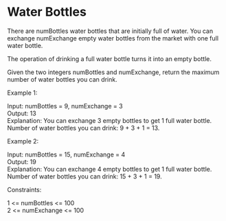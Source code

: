 # Water Bottles

There are numBottles water bottles that are initially full of water. You can exchange numExchange empty water bottles from the market with one full water bottle.

The operation of drinking a full water bottle turns it into an empty bottle.

Given the two integers numBottles and numExchange, return the maximum number of water bottles you can drink.

Example 1:

Input: numBottles = 9, numExchange = 3  
Output: 13  
Explanation: You can exchange 3 empty bottles to get 1 full water bottle.
Number of water bottles you can drink: 9 + 3 + 1 = 13.


Example 2:


Input: numBottles = 15, numExchange = 4  
Output: 19  
Explanation: You can exchange 4 empty bottles to get 1 full water bottle. 
Number of water bottles you can drink: 15 + 3 + 1 = 19.


Constraints:

1 <= numBottles <= 100  
2 <= numExchange <= 100
